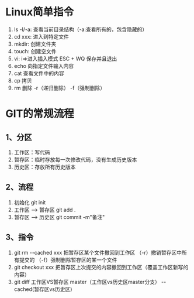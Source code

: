 # Linux简单指令

1. ls  -l/-a:	 查看当前目录结构（-a:查看所有的，包含隐藏的）
2. cd xxx:      进入到特定文件
3. mkdir:       创建文件夹
4. touch:       创建空文件
5. vi:               i=>进入插入模式      ESC + WQ 保存并且退出
6. echo          向指定文件输入内容
7. cat              查看文件中的内容
8. cp               拷贝
9. rm              删除    -r（递归删除）   -f（强制删除）

# GIT的常规流程

## 1、分区

1. 工作区：写代码
2. 暂存区：临时存放每一次修改代码，没有生成历史版本
3. 历史区：存放所有历史版本

## 2、流程

1. 初始化 git init
2. 工作区  --> 暂存区     git add .
3. 暂存区  -->  历史区    git commit -m"备注"

## 3、指令

1. git rm --cached  xxx   把暂存区某个文件撤回到工作区   （-r）撤销暂存区中所有提交的   （-f）强制删除暂存区的某一个文件
2. git checkout xxx   把暂存区上次提交的内容撤回到工作区（覆盖工作区新写的内容）
3. git  diff  工作区VS暂存区   master（工作区vs历史区master分支）  --cached(暂存区vs历史区)